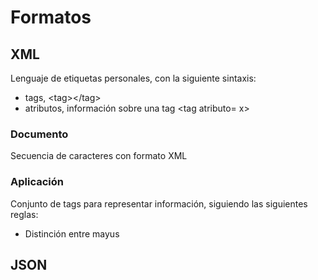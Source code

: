 # Formatos
## XML
Lenguaje de etiquetas personales, con la siguiente sintaxis:
- tags, \<tag>\</tag>
- atributos, información sobre una tag \<tag atributo= x>

### Documento
Secuencia de caracteres con formato XML
### Aplicación
Conjunto de tags para representar  información, siguiendo las siguientes reglas:
- Distinción entre mayus
## JSON